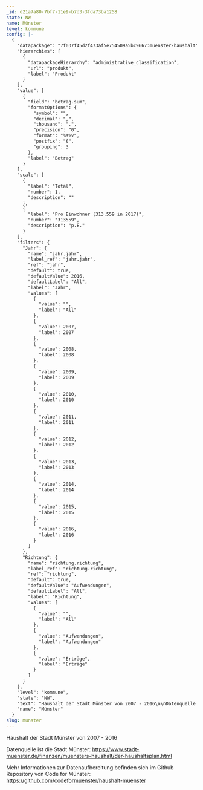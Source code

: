 ```yaml
---
_id: d21a7a80-7bf7-11e9-b7d3-3fda73ba1258
state: NW
name: Münster
level: kommune
config: |-
  {
    "datapackage": "7f037f45d2f473af5e754509a5bc9667:muenster-haushalt",
    "hierarchies": [
      {
        "datapackageHierarchy": "administrative_classification",
        "url": "produkt",
        "label": "Produkt"
      }
    ],
    "value": [
      {
        "field": "betrag.sum",
        "formatOptions": {
          "symbol": "",
          "decimal": ",",
          "thousand": ".",
          "precision": "0",
          "format": "%s%v",
          "postfix": "€",
          "grouping": 3
        },
        "label": "Betrag"
      }
    ],
    "scale": [
      {
        "label": "Total",
        "number": 1,
        "description": ""
      },
      {
        "label": "Pro Einwohner (313.559 in 2017)",
        "number": "313559",
        "description": "p.E."
      }
    ],
    "filters": {
      "Jahr": {
        "name": "jahr.jahr",
        "label_ref": "jahr.jahr",
        "ref": "jahr",
        "default": true,
        "defaultValue": 2016,
        "defaultLabel": "All",
        "label": "Jahr",
        "values": [
          {
            "value": "",
            "label": "All"
          },
          {
            "value": 2007,
            "label": 2007
          },
          {
            "value": 2008,
            "label": 2008
          },
          {
            "value": 2009,
            "label": 2009
          },
          {
            "value": 2010,
            "label": 2010
          },
          {
            "value": 2011,
            "label": 2011
          },
          {
            "value": 2012,
            "label": 2012
          },
          {
            "value": 2013,
            "label": 2013
          },
          {
            "value": 2014,
            "label": 2014
          },
          {
            "value": 2015,
            "label": 2015
          },
          {
            "value": 2016,
            "label": 2016
          }
        ]
      },
      "Richtung": {
        "name": "richtung.richtung",
        "label_ref": "richtung.richtung",
        "ref": "richtung",
        "default": true,
        "defaultValue": "Aufwendungen",
        "defaultLabel": "All",
        "label": "Richtung",
        "values": [
          {
            "value": "",
            "label": "All"
          },
          {
            "value": "Aufwendungen",
            "label": "Aufwendungen"
          },
          {
            "value": "Erträge",
            "label": "Erträge"
          }
        ]
      }
    },
    "level": "kommune",
    "state": "NW",
    "text": "Haushalt der Stadt Münster von 2007 - 2016\n\nDatenquelle ist die Stadt Münster: https://www.stadt-muenster.de/finanzen/muensters-haushalt/der-haushaltsplan.html\n\nMehr Informationen zur Datenaufbereitung befinden sich im Github Repository von Code for Münster: https://github.com/codeformuenster/haushalt-muenster",
    "name": "Münster"
  }
slug: munster
---
```

Haushalt der Stadt Münster von 2007 - 2016

Datenquelle ist die Stadt Münster: https://www.stadt-muenster.de/finanzen/muensters-haushalt/der-haushaltsplan.html

Mehr Informationen zur Datenaufbereitung befinden sich im Github Repository von Code for Münster: https://github.com/codeformuenster/haushalt-muenster
